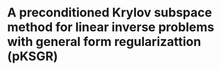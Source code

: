 
# A preconditioned Krylov subspace method for linear inverse problems with general form regularizattion (pKSGR)
